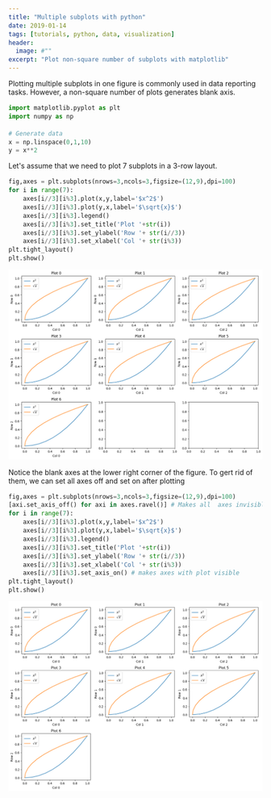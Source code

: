 ```yaml
---
title: "Multiple subplots with python"
date: 2019-01-14
tags: [tutorials, python, data, visualization]
header:
  image: #""
excerpt: "Plot non-square number of subplots with matplotlib"
---
```

Plotting multiple subplots in one figure is commonly used in data reporting tasks.
However, a non-square number of plots generates blank axis.


```python
import matplotlib.pyplot as plt
import numpy as np

# Generate data
x = np.linspace(0,1,10)
y = x**2
```

Let's assume that we need to plot 7 subplots in a 3-row layout.


```python
fig,axes = plt.subplots(nrows=3,ncols=3,figsize=(12,9),dpi=100)
for i in range(7):
	axes[i//3][i%3].plot(x,y,label='$x^2$')
	axes[i//3][i%3].plot(y,x,label='$\sqrt{x}$')
	axes[i//3][i%3].legend()
	axes[i//3][i%3].set_title('Plot '+str(i))
	axes[i//3][i%3].set_ylabel('Row '+ str(i//3))
	axes[i//3][i%3].set_xlabel('Col '+ str(i%3))
plt.tight_layout()
plt.show()
```


![png](/images/Multiple-subplots/output_5_0.png)


Notice the blank axes at the lower right corner of the figure.
To gert rid of them, we can set all axes off and set on after plotting


```python
fig,axes = plt.subplots(nrows=3,ncols=3,figsize=(12,9),dpi=100)
[axi.set_axis_off() for axi in axes.ravel()] # Makes all  axes invisible
for i in range(7):
	axes[i//3][i%3].plot(x,y,label='$x^2$')
	axes[i//3][i%3].plot(y,x,label='$\sqrt{x}$')
	axes[i//3][i%3].legend()
	axes[i//3][i%3].set_title('Plot '+str(i))
	axes[i//3][i%3].set_ylabel('Row '+ str(i//3))
	axes[i//3][i%3].set_xlabel('Col '+ str(i%3))
	axes[i//3][i%3].set_axis_on() # makes axes with plot visible
plt.tight_layout()
plt.show()
```


![png](/images/Multiple-subplots/output_7_0.png)
